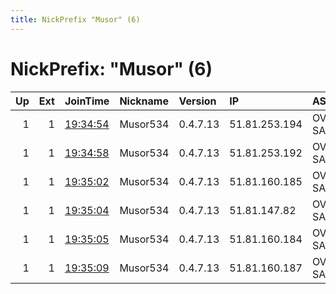 ```yaml
---
title: NickPrefix "Musor" (6)
---
```


# NickPrefix: "Musor" (6)

|   Up |   Ext | JoinTime                                                                                              | Nickname   | Version   | IP            | AS      | CC   |   ORp |   Dirp | OS    | Contact              |   eFamMembers |
|-----:|------:|:------------------------------------------------------------------------------------------------------|:-----------|:----------|:--------------|:--------|:-----|------:|-------:|:------|:---------------------|--------------:|
|    1 |     1 | [19:34:54](https://nusenu.github.io/OrNetStats/w/relay/C787A7CF6AA08556EDD729C4B235FEC5FC085232.html) | Musor534   | 0.4.7.13  | 51.81.253.194 | OVH SAS | us   | 19268 |      0 | Linux | Pomoika228@proton.me |             6 |
|    1 |     1 | [19:34:58](https://nusenu.github.io/OrNetStats/w/relay/2AADF8609C8A894A18D87B943FE7D35BC5182338.html) | Musor534   | 0.4.7.13  | 51.81.253.192 | OVH SAS | us   | 19268 |      0 | Linux | Pomoika228@proton.me |             6 |
|    1 |     1 | [19:35:02](https://nusenu.github.io/OrNetStats/w/relay/4015B75B578B9B956869C1B606B428E7852DC7C8.html) | Musor534   | 0.4.7.13  | 51.81.160.185 | OVH SAS | us   | 19268 |      0 | Linux | Pomoika228@proton.me |             6 |
|    1 |     1 | [19:35:04](https://nusenu.github.io/OrNetStats/w/relay/B6295FBEEDEE08424427B386E081E2BDAD7F6E14.html) | Musor534   | 0.4.7.13  | 51.81.147.82  | OVH SAS | us   | 19268 |      0 | Linux | Pomoika228@proton.me |             6 |
|    1 |     1 | [19:35:05](https://nusenu.github.io/OrNetStats/w/relay/8243E55F374A89B59788EFA5F47CDE83974EC365.html) | Musor534   | 0.4.7.13  | 51.81.160.184 | OVH SAS | us   | 19268 |      0 | Linux | Pomoika228@proton.me |             6 |
|    1 |     1 | [19:35:09](https://nusenu.github.io/OrNetStats/w/relay/5A4AEF3757ADA72195EF403C2BBCEEC1F5A7C5DC.html) | Musor534   | 0.4.7.13  | 51.81.160.187 | OVH SAS | us   | 19268 |      0 | Linux | Pomoika228@proton.me |             6 |
